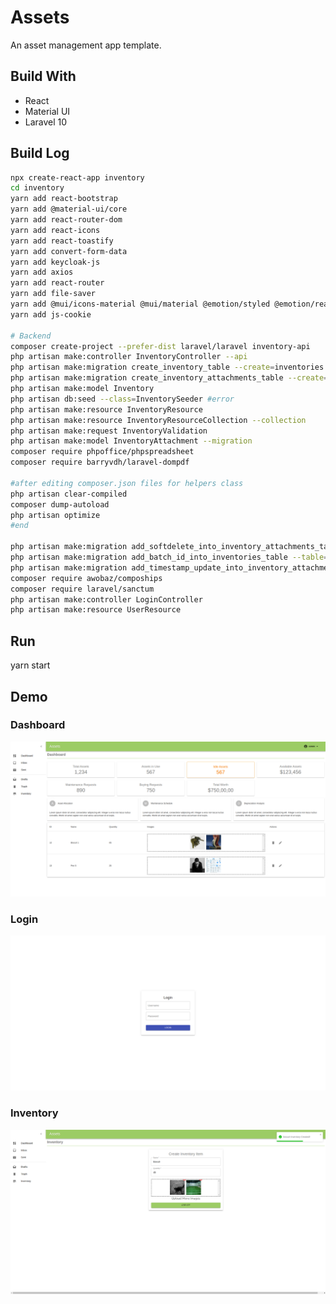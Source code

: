 # Assets

An asset management app template.

## Build With

- React
- Material UI
- Laravel 10

## Build Log

```bash
npx create-react-app inventory
cd inventory
yarn add react-bootstrap
yarn add @material-ui/core
yarn add react-router-dom
yarn add react-icons
yarn add react-toastify
yarn add convert-form-data
yarn add keycloak-js
yarn add axios
yarn add react-router
yarn add file-saver
yarn add @mui/icons-material @mui/material @emotion/styled @emotion/react
yarn add js-cookie

# Backend
composer create-project --prefer-dist laravel/laravel inventory-api
php artisan make:controller InventoryController --api
php artisan make:migration create_inventory_table --create=inventories
php artisan make:migration create_inventory_attachments_table --create=inventory_attachments
php artisan make:model Inventory
php artisan db:seed --class=InventorySeeder #error
php artisan make:resource InventoryResource
php artisan make:resource InventoryResourceCollection --collection
php artisan make:request InventoryValidation
php artisan make:model InventoryAttachment --migration
composer require phpoffice/phpspreadsheet
composer require barryvdh/laravel-dompdf

#after editing composer.json files for helpers class
php artisan clear-compiled
composer dump-autoload
php artisan optimize
#end

php artisan make:migration add_softdelete_into_inventory_attachments_table --table=inventory_attachments
php artisan make:migration add_batch_id_into_inventories_table --table=inventories
php artisan make:migration add_timestamp_update_into_inventory_attachments_table --table=inventory_attachments
composer require awobaz/compoships
composer require laravel/sanctum
php artisan make:controller LoginController
php artisan make:resource UserResource
```

## Run

yarn start

## Demo

### Dashboard

![Last Progress](./dashboard.png)

### Login

![Last Progress](./login.png)

### Inventory

![Last Progress](./inventory.png)
